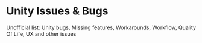 # Unity Issues & Bugs
Unofficial list: Unity bugs, Missing features, Workarounds, Workflow, Quality Of Life, UX and other issues
